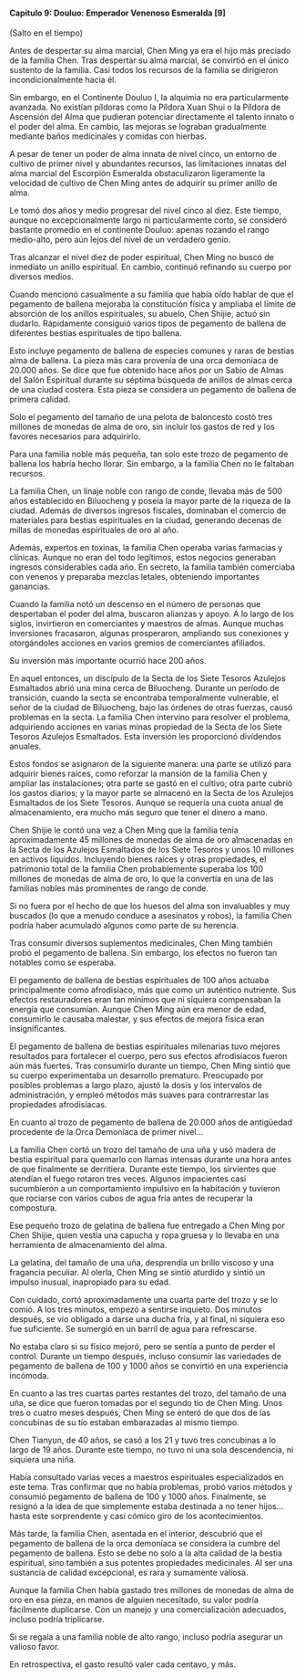 
#### Capítulo 9: Douluo: Emperador Venenoso Esmeralda [9]


(Salto en el tiempo)

Antes de despertar su alma marcial, Chen Ming ya era el hijo más preciado de la familia Chen. Tras despertar su alma marcial, se convirtió en el único sustento de la familia. Casi todos los recursos de la familia se dirigieron incondicionalmente hacia él.

Sin embargo, en el Continente Douluo I, la alquimia no era particularmente avanzada. No existían píldoras como la Píldora Xuan Shui o la Píldora de Ascensión del Alma que pudieran potenciar directamente el talento innato o el poder del alma. En cambio, las mejoras se lograban gradualmente mediante baños medicinales y comidas con hierbas.

A pesar de tener un poder de alma innata de nivel cinco, un entorno de cultivo de primer nivel y abundantes recursos, las limitaciones innatas del alma marcial del Escorpión Esmeralda obstaculizaron ligeramente la velocidad de cultivo de Chen Ming antes de adquirir su primer anillo de alma.

Le tomó dos años y medio progresar del nivel cinco al diez. Este tiempo, aunque no excepcionalmente largo ni particularmente corto, se consideró bastante promedio en el continente Douluo: apenas rozando el rango medio-alto, pero aún lejos del nivel de un verdadero genio.

Tras alcanzar el nivel diez de poder espiritual, Chen Ming no buscó de inmediato un anillo espiritual. En cambio, continuó refinando su cuerpo por diversos medios.

Cuando mencionó casualmente a su familia que había oído hablar de que el pegamento de ballena mejoraba la constitución física y ampliaba el límite de absorción de los anillos espirituales, su abuelo, Chen Shijie, actuó sin dudarlo. Rápidamente consiguió varios tipos de pegamento de ballena de diferentes bestias espirituales de tipo ballena.

Esto incluye pegamento de ballena de especies comunes y raras de bestias alma de ballena. La pieza más cara provenía de una orca demoníaca de 20.000 años. Se dice que fue obtenido hace años por un Sabio de Almas del Salón Espiritual durante su séptima búsqueda de anillos de almas cerca de una ciudad costera. Esta pieza se considera un pegamento de ballena de primera calidad.

Solo el pegamento del tamaño de una pelota de baloncesto costó tres millones de monedas de alma de oro, sin incluir los gastos de red y los favores necesarios para adquirirlo.

Para una familia noble más pequeña, tan solo este trozo de pegamento de ballena los habría hecho llorar. Sin embargo, a la familia Chen no le faltaban recursos.

La familia Chen, un linaje noble con rango de conde, llevaba más de 500 años establecido en Biluocheng y poseía la mayor parte de la riqueza de la ciudad. Además de diversos ingresos fiscales, dominaban el comercio de materiales para bestias espirituales en la ciudad, generando decenas de millas de monedas espirituales de oro al año.

Además, expertos en toxinas, la familia Chen operaba varias farmacias y clínicas. Aunque no eran del todo legítimos, estos negocios generaban ingresos considerables cada año. En secreto, la familia también comerciaba con venenos y preparaba mezclas letales, obteniendo importantes ganancias.

Cuando la familia notó un descenso en el número de personas que despertaban el poder del alma, buscaron alianzas y apoyo. A lo largo de los siglos, invirtieron en comerciantes y maestros de almas. Aunque muchas inversiones fracasaron, algunas prosperaron, ampliando sus conexiones y otorgándoles acciones en varios gremios de comerciantes afiliados.

Su inversión más importante ocurrió hace 200 años.

En aquel entonces, un discípulo de la Secta de los Siete Tesoros Azulejos Esmaltados abrió una mina cerca de Biluocheng. Durante un período de transición, cuando la secta se encontraba temporalmente vulnerable, el señor de la ciudad de Biluocheng, bajo las órdenes de otras fuerzas, causó problemas en la secta. La familia Chen intervino para resolver el problema, adquiriendo acciones en varias minas propiedad de la Secta de los Siete Tesoros Azulejos Esmaltados. Esta inversión les proporcionó dividendos anuales.

Estos fondos se asignaron de la siguiente manera: una parte se utilizó para adquirir bienes raíces, como reforzar la mansión de la familia Chen y ampliar las instalaciones; otra parte se gastó en el cultivo; otra parte cubrió los gastos diarios; y la mayor parte se almacenó en la Secta de los Azulejos Esmaltados de los Siete Tesoros. Aunque se requería una cuota anual de almacenamiento, era mucho más seguro que tener el dinero a mano.

Chen Shijie le contó una vez a Chen Ming que la familia tenía aproximadamente 45 millones de monedas de alma de oro almacenadas en la Secta de los Azulejos Esmaltados de los Siete Tesoros y unos 10 millones en activos líquidos. Incluyendo bienes raíces y otras propiedades, el patrimonio total de la familia Chen probablemente superaba los 100 millones de monedas de alma de oro, lo que la convertía en una de las familias nobles más prominentes de rango de conde.

Si no fuera por el hecho de que los huesos del alma son invaluables y muy buscados (lo que a menudo conduce a asesinatos y robos), la familia Chen podría haber acumulado algunos como parte de su herencia.

Tras consumir diversos suplementos medicinales, Chen Ming también probó el pegamento de ballena. Sin embargo, los efectos no fueron tan notables como se esperaba.

El pegamento de ballena de bestias espirituales de 100 años actuaba principalmente como afrodisíaco, más que como un auténtico nutriente. Sus efectos restauradores eran tan mínimos que ni siquiera compensaban la energía que consumían. Aunque Chen Ming aún era menor de edad, consumirlo le causaba malestar, y sus efectos de mejora física eran insignificantes.

El pegamento de ballena de bestias espirituales milenarias tuvo mejores resultados para fortalecer el cuerpo, pero sus efectos afrodisíacos fueron aún más fuertes. Tras consumirlo durante un tiempo, Chen Ming sintió que su cuerpo experimentaba un desarrollo prematuro. Preocupado por posibles problemas a largo plazo, ajustó la dosis y los intervalos de administración, y empleó métodos más suaves para contrarrestar las propiedades afrodisíacas.

En cuanto al trozo de pegamento de ballena de 20.000 años de antigüedad procedente de la Orca Demoníaca de primer nivel...

La familia Chen cortó un trozo del tamaño de una uña y usó madera de bestia espiritual para quemarlo con llamas intensas durante una hora antes de que finalmente se derritiera. Durante este tiempo, los sirvientes que atendían el fuego rotaron tres veces. Algunos impacientes casi sucumbieron a un comportamiento impulsivo en la habitación y tuvieron que rociarse con varios cubos de agua fría antes de recuperar la compostura.

Ese pequeño trozo de gelatina de ballena fue entregado a Chen Ming por Chen Shijie, quien vestía una capucha y ropa gruesa y lo llevaba en una herramienta de almacenamiento del alma.

La gelatina, del tamaño de una uña, desprendía un brillo viscoso y una fragancia peculiar. Al olerla, Chen Ming se sintió aturdido y sintió un impulso inusual, inapropiado para su edad.

Con cuidado, cortó aproximadamente una cuarta parte del trozo y se lo comió. A los tres minutos, empezó a sentirse inquieto. Dos minutos después, se vio obligado a darse una ducha fría, y al final, ni siquiera eso fue suficiente. Se sumergió en un barril de agua para refrescarse.

No estaba claro si su físico mejoró, pero se sentía a punto de perder el control. Durante un tiempo después, incluso consumir las variedades de pegamento de ballena de 100 y 1000 años se convirtió en una experiencia incómoda.

En cuanto a las tres cuartas partes restantes del trozo, del tamaño de una uña, se dice que fueron tomadas por el segundo tío de Chen Ming. Unos tres o cuatro meses después, Chen Ming se enteró de que dos de las concubinas de su tío estaban embarazadas al mismo tiempo.

Chen Tianyun, de 40 años, se casó a los 21 y tuvo tres concubinas a lo largo de 19 años. Durante este tiempo, no tuvo ni una sola descendencia, ni siquiera una niña.

Había consultado varias veces a maestros espirituales especializados en este tema. Tras confirmar que no había problemas, probó varios métodos y consumió pegamento de ballena de 100 y 1000 años. Finalmente, se resignó a la idea de que simplemente estaba destinada a no tener hijos... hasta este sorprendente y casi cómico giro de los acontecimientos.

Más tarde, la familia Chen, asentada en el interior, descubrió que el pegamento de ballena de la orca demoníaca se considera la cumbre del pegamento de ballena. Esto se debe no solo a la alta calidad de la bestia espiritual, sino también a sus potentes propiedades medicinales. Al ser una sustancia de calidad excepcional, es rara y sumamente valiosa.

Aunque la familia Chen había gastado tres millones de monedas de alma de oro en esa pieza, en manos de alguien necesitado, su valor podría fácilmente duplicarse. Con un manejo y una comercialización adecuados, incluso podría triplicarse.

Si se regala a una familia noble de alto rango, incluso podría asegurar un valioso favor.

En retrospectiva, el gasto resultó valer cada centavo, y más.
